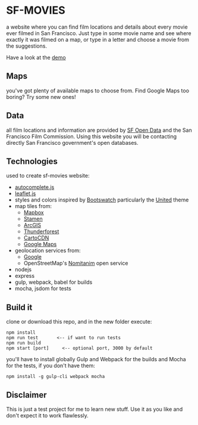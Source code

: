 # SF-MOVIES #

a website where you can find film locations and details about every movie ever filmed in San Francisco. Just type in some movie name and see where exactly it was filmed on a map, or type in a letter and choose a movie from the suggestions.

Have a look at the [demo](http://128.199.150.245/sf-movies)
 
 
## Maps
you've got plenty of available maps to choose from. Find Google Maps too boring? Try some new ones!
 
 
## Data
all film locations and information are provided by [SF Open Data](https://data.sfgov.org/Culture-and-Recreation/Film-Locations-in-San-Francisco/yitu-d5am) and the San Francisco Film Commission. Using this website you will be contacting directly San Francisco government's open databases.

## Technologies
used to create sf-movies website:

- [autocomplete.js](https://github.com/autocompletejs/autocomplete.js)
- [leaflet.js](http://leafletjs.com/)
- styles and colors inspired by [Bootswatch](https://bootswatch.com/) particularly the [United](https://bootswatch.com/united/) theme
- map tiles from:
  - [Mapbox](https://www.mapbox.com)
  - [Stamen](https://stamen.com)
  - [ArcGIS](https://www.arcgis.com)
  - [Thunderforest](www.thunderforest.com)
  - [CartoCDN](https://carto.com)
  - [Google Maps](https://developers.google.com/maps)
- geolocation services from:
  - [Google](https://developers.google.com/maps/documentation/javascript/geocoding)
  - OpenStreetMap's [Nomitanim](http://nominatim.openstreetmap.org) open service
- nodejs
- express
- gulp, webpack, babel for builds
- mocha, jsdom for tests

## Build it
clone or download this repo, and in the new folder execute:

```
npm install
npm run test       <-- if want to run tests
npm run build
npm start [port]     <-- optional port, 3000 by default
```

you'll have to install globally Gulp and Webpack for the builds and Mocha for the tests, if you don't have them:

```
npm install -g gulp-cli webpack mocha
```

## Disclaimer
This is just a test project for me to learn new stuff. Use it as you like and don't expect it to work flawlessly.